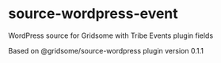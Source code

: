 # source-wordpress-event
WordPress source for Gridsome with Tribe Events plugin fields

Based on @gridsome/source-wordpress plugin version 0.1.1
